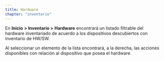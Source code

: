 ```yaml
---
title: Hardware
chapter: "inventario"
---
```


En **Inicio** **&gt; Inventario &gt;** **Hardware** encontrará un listado filtrable del hardware inventariado de acuerdo a los dispositivos descubiertos con inventario de HW/SW.

Al seleccionar un elemento de la lista encontrará, a la derecha, las acciones disponibles con relación al dispositivo que posea el hardware.
